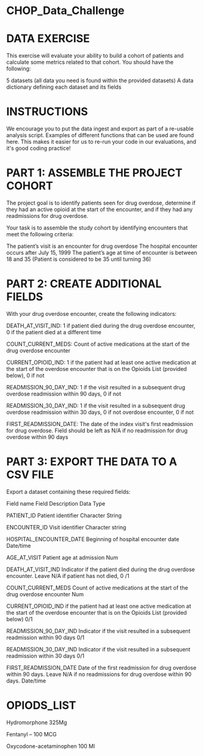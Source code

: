 # CHOP_Data_Challenge

# DATA EXERCISE

This exercise will evaluate your ability to build a cohort of patients and calculate some metrics related to that cohort. You should have the following:

5 datasets (all data you need is found within the provided datasets)
A data dictionary defining each dataset and its fields

# INSTRUCTIONS

We encourage you to put the data ingest and export as part of a re-usable analysis script. Examples of different functions that can be used are found here. This makes it easier for us to re-run your code in our evaluations, and it's good coding practice!

# PART 1: ASSEMBLE THE PROJECT COHORT

The project goal is to identify patients seen for drug overdose, determine if they had an active opioid at the start of the encounter, and if they had any readmissions for drug overdose.

Your task is to assemble the study cohort by identifying encounters that meet the following criteria:

The patient’s visit is an encounter for drug overdose
The hospital encounter occurs after July 15, 1999
The patient’s age at time of encounter is between 18 and 35 (Patient is considered to be 35 until turning 36)

# PART 2: CREATE ADDITIONAL FIELDS

With your drug overdose encounter, create the following indicators:

DEATH_AT_VISIT_IND: 1 if patient died during the drug overdose encounter, 0 if the patient died at a different time

COUNT_CURRENT_MEDS: Count of active medications at the start of the drug overdose encounter

CURRENT_OPIOID_IND: 1 if the patient had at least one active medication at the start of the overdose encounter that is on the Opioids List (provided below), 0 if not

READMISSION_90_DAY_IND: 1 if the visit resulted in a subsequent drug overdose readmission within 90 days, 0 if not

READMISSION_30_DAY_IND: 1 if the visit resulted in a subsequent drug overdose readmission within 30 days, 0 if not overdose encounter, 0 if not

FIRST_READMISSION_DATE: The date of the index visit's first readmission for drug overdose. Field should be left as N/A if no readmission for drug overdose within 90 days

# PART 3: EXPORT THE DATA TO A CSV FILE

Export a dataset containing these required fields:

Field name	Field Description	Data Type

PATIENT_ID	Patient identifier	Character String

ENCOUNTER_ID	Visit identifier	Character string

HOSPITAL_ENCOUNTER_DATE	Beginning of hospital encounter date	Date/time

AGE_AT_VISIT	Patient age at admission	Num

DEATH_AT_VISIT_IND	Indicator if the patient died during the drug overdose encounter. Leave N/A if patient has not died,	0 /1

COUNT_CURRENT_MEDS	Count of active medications at the start of the drug overdose encounter	Num

CURRENT_OPIOID_IND	if the patient had at least one active medication at the start of the overdose encounter that is on the Opioids List (provided below)	0/1

READMISSION_90_DAY_IND	Indicator if the visit resulted in a subsequent readmission within 90 days	0/1

READMISSION_30_DAY_IND	Indicator if the visit resulted in a subsequent readmission within 30 days	0/1

FIRST_READMISSION_DATE	Date of the first readmission for drug overdose within 90 days. Leave N/A if no readmissions for drug overdose within 90 days.	Date/time


# OPIODS_LIST

Hydromorphone 325Mg

Fentanyl – 100 MCG

Oxycodone-acetaminophen 100 Ml
